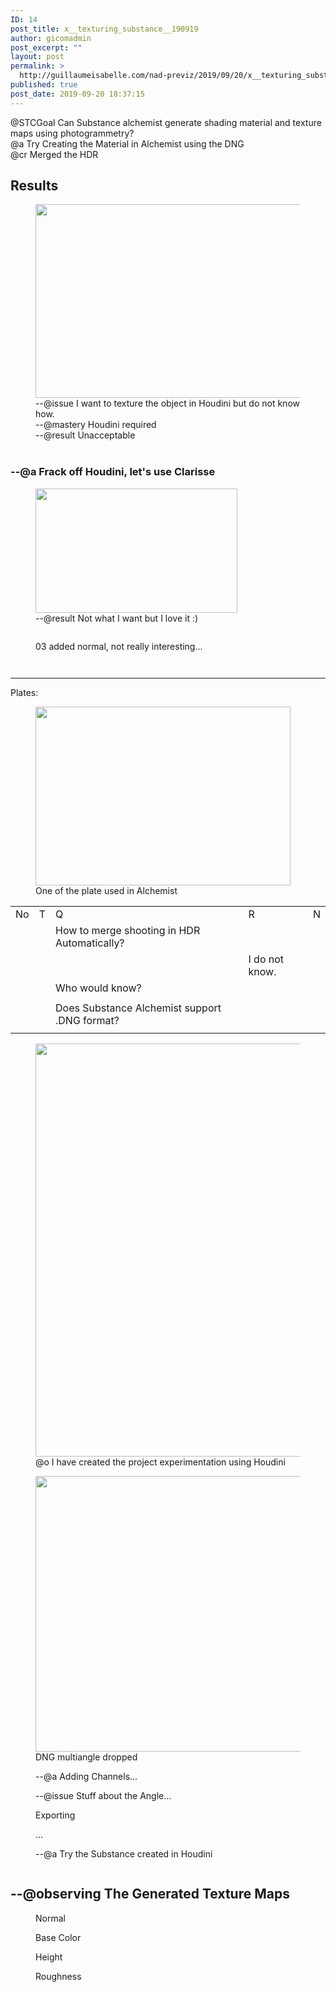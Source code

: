 ```yaml
---
ID: 14
post_title: x__texturing_substance__190919
author: gicomadmin
post_excerpt: ""
layout: post
permalink: >
  http://guillaumeisabelle.com/nad-previz/2019/09/20/x__texturing_substance__190919/
published: true
post_date: 2019-09-20 18:37:15
---
```

<!-- wp:paragraph -->
<p> @STCGoal&nbsp;Can&nbsp;Substance&nbsp;alchemist&nbsp;generate&nbsp;shading&nbsp;material&nbsp;and&nbsp;texture&nbsp;maps&nbsp;using&nbsp;photogrammetry? <br>@a Try Creating the Material in Alchemist using the DNG<br>@cr Merged the HDR<br></p>
<!-- /wp:paragraph -->

<!-- wp:heading -->
<h2>Results</h2>
<!-- /wp:heading -->

<!-- wp:image {"id":53,"width":607,"height":310} -->
<figure class="wp-block-image is-resized"><img src="http://guillaumeisabelle.com/nad-previz/wp-content/uploads/sites/19/2019/09/image-12.png" alt="" class="wp-image-53" width="607" height="310"/><figcaption>--@issue I want to texture the object in Houdini but do not know how.<br>--@mastery Houdini required<br>--@result Unacceptable<br><br></figcaption></figure>
<!-- /wp:image -->

<!-- wp:heading {"level":3} -->
<h3>--@a Frack off Houdini, let's use Clarisse</h3>
<!-- /wp:heading -->

<!-- wp:image {"id":68,"align":"center","width":323,"height":199} -->
<div class="wp-block-image"><figure class="aligncenter is-resized"><img src="http://guillaumeisabelle.com/nad-previz/wp-content/uploads/sites/19/2019/09/image-19.png" alt="" class="wp-image-68" width="323" height="199"/><figcaption>--@result Not what I want but I love it :)</figcaption></figure></div>
<!-- /wp:image -->

<!-- wp:image {"id":66} -->
<figure class="wp-block-image"><img src="http://guillaumeisabelle.com/nad-previz/wp-content/uploads/sites/19/2019/09/image-18-1024x517.png" alt="" class="wp-image-66"/></figure>
<!-- /wp:image -->

<!-- wp:image {"id":63} -->
<figure class="wp-block-image"><img src="http://guillaumeisabelle.com/nad-previz/wp-content/uploads/sites/19/2019/09/image-16-1024x527.png" alt="" class="wp-image-63"/><figcaption>03 added normal, not really interesting...</figcaption></figure>
<!-- /wp:image -->

<!-- wp:image {"id":62} -->
<figure class="wp-block-image"><img src="http://guillaumeisabelle.com/nad-previz/wp-content/uploads/sites/19/2019/09/image-15-1024x421.png" alt="" class="wp-image-62"/></figure>
<!-- /wp:image -->

<!-- wp:image {"id":59} -->
<figure class="wp-block-image"><img src="http://guillaumeisabelle.com/nad-previz/wp-content/uploads/sites/19/2019/09/image-14-1024x440.png" alt="" class="wp-image-59"/></figure>
<!-- /wp:image -->

<!-- wp:separator -->
<hr class="wp-block-separator"/>
<!-- /wp:separator -->

<!-- wp:paragraph -->
<p>Plates: </p>
<!-- /wp:paragraph -->

<!-- wp:image {"id":20,"width":408,"height":286} -->
<figure class="wp-block-image is-resized"><img src="http://guillaumeisabelle.com/nad-previz/wp-content/uploads/sites/19/2019/09/image-2.png" alt="" class="wp-image-20" width="408" height="286"/><figcaption>One of the plate used in Alchemist</figcaption></figure>
<!-- /wp:image -->

<!-- wp:table -->
<table class="wp-block-table"><tbody><tr><td>No</td><td>T</td><td>Q</td><td>R</td><td>N</td></tr><tr><td></td><td></td><td>How to merge shooting in HDR Automatically?</td><td></td><td></td></tr><tr><td></td><td></td><td></td><td>I do not know.</td><td></td></tr><tr><td></td><td></td><td>Who would know?</td><td></td><td></td></tr><tr><td></td><td></td><td></td><td></td><td></td></tr><tr><td></td><td></td><td>Does Substance Alchemist support .DNG format?</td><td></td><td></td></tr><tr><td></td><td></td><td></td><td></td><td></td></tr></tbody></table>
<!-- /wp:table -->

<!-- wp:image {"id":18,"width":489,"height":661,"linkDestination":"custom"} -->
<figure class="wp-block-image is-resized"><a href="https://www.google.com/search?q=create+project+using+houdini&amp;rlz=1C1CHBF_enCA851CA851&amp;oq=create+project+using+houdini&amp;aqs=chrome..69i57.3464j0j7&amp;sourceid=chrome&amp;ie=UTF-8" target="_blank" rel="noreferrer noopener"><img src="http://guillaumeisabelle.com/nad-previz/wp-content/uploads/sites/19/2019/09/image-1-757x1024.png" alt="" class="wp-image-18" width="489" height="661"/></a><figcaption>@o I have created the project experimentation using Houdini</figcaption></figure>
<!-- /wp:image -->

<!-- wp:image {"id":32,"width":680,"height":441} -->
<figure class="wp-block-image is-resized"><img src="http://guillaumeisabelle.com/nad-previz/wp-content/uploads/sites/19/2019/09/image-5-1024x664.png" alt="" class="wp-image-32" width="680" height="441"/><figcaption>DNG multiangle dropped</figcaption></figure>
<!-- /wp:image -->

<!-- wp:image {"id":34} -->
<figure class="wp-block-image"><img src="http://guillaumeisabelle.com/nad-previz/wp-content/uploads/sites/19/2019/09/image-6-321x1024.png" alt="" class="wp-image-34"/><figcaption>--@a Adding Channels...</figcaption></figure>
<!-- /wp:image -->

<!-- wp:image {"id":36} -->
<figure class="wp-block-image"><img src="http://guillaumeisabelle.com/nad-previz/wp-content/uploads/sites/19/2019/09/image-7.png" alt="" class="wp-image-36"/><figcaption>--@issue Stuff about the Angle...</figcaption></figure>
<!-- /wp:image -->

<!-- wp:image {"id":38} -->
<figure class="wp-block-image"><img src="http://guillaumeisabelle.com/nad-previz/wp-content/uploads/sites/19/2019/09/image-8-1024x942.png" alt="" class="wp-image-38"/><figcaption>Exporting<br></figcaption></figure>
<!-- /wp:image -->

<!-- wp:image {"id":40} -->
<figure class="wp-block-image"><img src="http://guillaumeisabelle.com/nad-previz/wp-content/uploads/sites/19/2019/09/image-9.png" alt="" class="wp-image-40"/><figcaption>...</figcaption></figure>
<!-- /wp:image -->

<!-- wp:image {"id":42} -->
<figure class="wp-block-image"><img src="http://guillaumeisabelle.com/nad-previz/wp-content/uploads/sites/19/2019/09/image-10-1024x483.png" alt="" class="wp-image-42"/><figcaption>--@a Try the Substance created in Houdini</figcaption></figure>
<!-- /wp:image -->

<!-- wp:image {"id":44} -->
<figure class="wp-block-image"><img src="http://guillaumeisabelle.com/nad-previz/wp-content/uploads/sites/19/2019/09/image-11-1024x411.png" alt="" class="wp-image-44"/></figure>
<!-- /wp:image -->

<!-- wp:heading -->
<h2>--@observing The Generated Texture Maps</h2>
<!-- /wp:heading -->

<!-- wp:image {"id":47} -->
<figure class="wp-block-image"><img src="http://guillaumeisabelle.com/nad-previz/wp-content/uploads/sites/19/2019/09/tex__x__texturing_substance__190919__01__first_try__substance_shop_Normal.png" alt="" class="wp-image-47"/><figcaption>Normal</figcaption></figure>
<!-- /wp:image -->

<!-- wp:image {"id":46} -->
<figure class="wp-block-image"><img src="http://guillaumeisabelle.com/nad-previz/wp-content/uploads/sites/19/2019/09/tex__x__texturing_substance__190919__01__first_try__substance_shop_Base-Color.png" alt="" class="wp-image-46"/><figcaption>Base Color</figcaption></figure>
<!-- /wp:image -->

<!-- wp:image {"id":48} -->
<figure class="wp-block-image"><img src="http://guillaumeisabelle.com/nad-previz/wp-content/uploads/sites/19/2019/09/tex__x__texturing_substance__190919__01__first_try__substance_shop_Height.png" alt="" class="wp-image-48"/><figcaption>Height</figcaption></figure>
<!-- /wp:image -->

<!-- wp:image {"id":51} -->
<figure class="wp-block-image"><img src="http://guillaumeisabelle.com/nad-previz/wp-content/uploads/sites/19/2019/09/tex__x__texturing_substance__190919__01__first_try__substance_shop_Roughness.png" alt="" class="wp-image-51"/><figcaption>Roughness</figcaption></figure>
<!-- /wp:image -->

<!-- wp:paragraph -->
<p></p>
<!-- /wp:paragraph -->